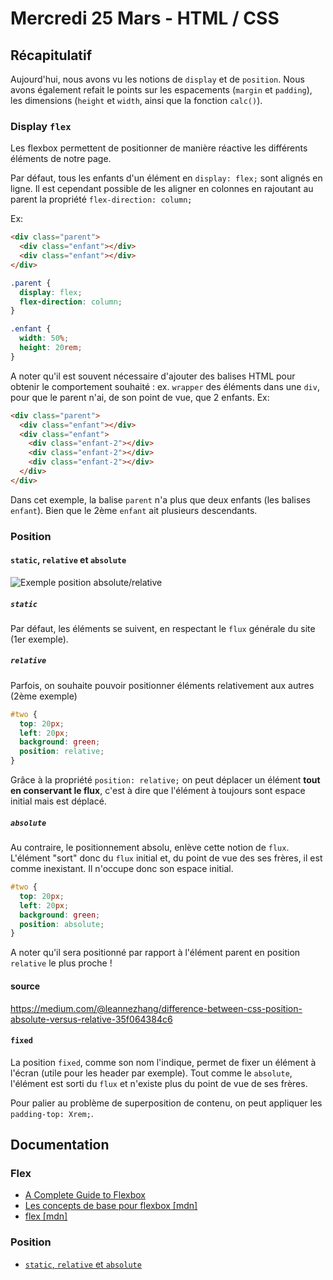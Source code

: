 # Mercredi 25 Mars - HTML / CSS

## Récapitulatif

Aujourd'hui, nous avons vu les notions de `display` et de `position`.
Nous avons également refait le points sur les espacements (`margin` et `padding`), les dimensions (`height` et `width`, ainsi que la fonction `calc()`).

### Display `flex`

Les flexbox permettent de positionner de manière réactive les différents éléments de notre page.

Par défaut, tous les enfants d'un élément en `display: flex;` sont alignés en ligne.
Il est cependant possible de les aligner en colonnes en rajoutant au parent la propriété `flex-direction: column;`

Ex:

```html
<div class="parent">
  <div class="enfant"></div>
  <div class="enfant"></div>
</div>
```

```css
.parent {
  display: flex;
  flex-direction: column;
}

.enfant {
  width: 50%;
  height: 20rem;
}
```

A noter qu'il est souvent nécessaire d'ajouter des balises HTML pour obtenir le comportement souhaité : ex. `wrapper` des éléments dans une `div`, pour que le parent n'ai, de son point de vue, que 2 enfants.
Ex:

```html
<div class="parent">
  <div class="enfant"></div>
  <div class="enfant">
    <div class="enfant-2"></div>
    <div class="enfant-2"></div>
    <div class="enfant-2"></div>
  </div>
</div>
```

Dans cet exemple, la balise `parent` n'a plus que deux enfants (les balises `enfant`). Bien que le 2ème `enfant` ait plusieurs descendants.

### Position

#### `static`, `relative` et `absolute`

![Exemple position absolute/relative](https://miro.medium.com/max/1226/1*pe9E2kzrX48Wwn_0wKklmw.png)

##### `static`

Par défaut, les éléments se suivent, en respectant le `flux` générale du site (1er exemple).

##### `relative`

Parfois, on souhaite pouvoir positionner éléments relativement aux autres (2ème exemple)

```css
#two {
  top: 20px;
  left: 20px;
  background: green;
  position: relative;
}
```

Grâce à la propriété `position: relative;` on peut déplacer un élément **tout en conservant le flux**, c'est à dire que l'élément à toujours sont espace initial mais est déplacé.

##### `absolute`

Au contraire, le positionnement absolu, enlève cette notion de `flux`. L'élément "sort" donc du `flux` initial et, du point de vue des ses frères, il est comme inexistant. Il n'occupe donc son espace initial.

```css
#two {
  top: 20px;
  left: 20px;
  background: green;
  position: absolute;
}
```

A noter qu'il sera positionné par rapport à l'élément parent en position `relative` le plus proche !

#### source

https://medium.com/@leannezhang/difference-between-css-position-absolute-versus-relative-35f064384c6

#### `fixed`

La position `fixed`, comme son nom l'indique, permet de fixer un élément à l'écran (utile pour les header par exemple).
Tout comme le `absolute`, l'élément est sorti du `flux` et n'existe plus du point de vue de ses frères.

Pour palier au problème de superposition de contenu, on peut appliquer les `padding-top: Xrem;`.

## Documentation

### Flex

- [A Complete Guide to Flexbox](https://css-tricks.com/snippets/css/a-guide-to-flexbox/)
- [Les concepts de base pour flexbox [mdn]](https://developer.mozilla.org/fr/docs/Web/CSS/CSS_Flexible_Box_Layout/Concepts_de_base_flexbox)
- [flex [mdn]](https://developer.mozilla.org/fr/docs/Web/CSS/flex)

### Position

- [`static`, `relative` et `absolute`](https://medium.com/@leannezhang/difference-between-css-position-absolute-versus-relative-35f064384c6)
